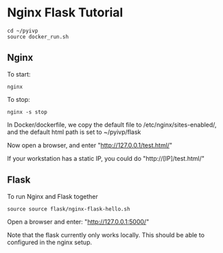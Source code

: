 # Nginx Flask Tutorial

```
cd ~/pyivp
source docker_run.sh
```

## Nginx

To start:
```
nginx
```

To stop:
```
nginx -s stop
```

In Docker/dockerfile, we copy the default file to /etc/nginx/sites-enabled/, 
and the default html path is set to ~/pyivp/flask

Now open a browser, and enter "http://127.0.0.1/test.html/"

If your workstation has a static IP, you could do "http://[IP]/test.html/"

## Flask

To run Nginx and Flask together
```
source source flask/nginx-flask-hello.sh
```

Open a browser and enter: "http://127.0.0.1:5000/"

Note that the flask currently only works locally. 
This should be able to configured in the nginx setup.

